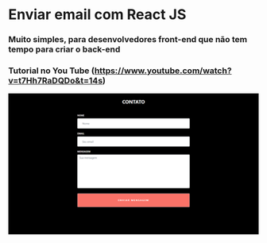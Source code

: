 # Enviar email com React JS

### Muito simples, para desenvolvedores front-end que não tem tempo para criar o back-end
### Tutorial no You Tube (https://www.youtube.com/watch?v=t7Hh7RaDQDo&t=14s)

[![imagem de fundo](bg_md.png)](https://limaeduardocontato.netlify.app/)